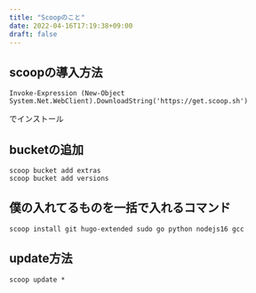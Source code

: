 ```yaml
---
title: "Scoopのこと"
date: 2022-04-16T17:19:38+09:00
draft: false
---
```


## scoopの導入方法

```text
Invoke-Expression (New-Object System.Net.WebClient).DownloadString('https://get.scoop.sh')
```
でインストール

## bucketの追加
```text
scoop bucket add extras
scoop bucket add versions
```

## 僕の入れてるものを一括で入れるコマンド

```text
scoop install git hugo-extended sudo go python nodejs16 gcc
```

## update方法
```text
scoop update *
```